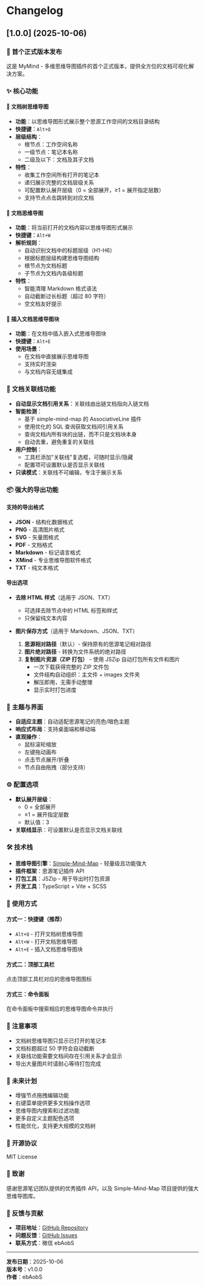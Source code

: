 # Changelog

## [1.0.0] (2025-10-06)

### 🎉 首个正式版本发布

这是 MyMind - 多维思维导图插件的首个正式版本，提供全方位的文档可视化解决方案。

### ✨ 核心功能

#### 🌳 文档树思维导图
- **功能**：以思维导图形式展示整个思源工作空间的文档目录结构
- **快捷键**：`Alt+Q`
- **层级结构**：
  - 根节点：工作空间名称
  - 一级节点：笔记本名称
  - 二级及以下：文档及其子文档
- **特性**：
  - 收集工作空间所有打开的笔记本
  - 递归展示完整的文档层级关系
  - 可配置默认展开层级（0 = 全部展开，≥1 = 展开指定层数）
  - 支持节点点击跳转到对应文档

#### 📄 文档思维导图
- **功能**：将当前打开的文档内容以思维导图形式展示
- **快捷键**：`Alt+W`
- **解析规则**：
  - 自动识别文档中的标题层级（H1-H6）
  - 根据标题层级构建思维导图结构
  - 根节点为文档标题
  - 子节点为文档内各级标题
- **特性**：
  - 智能清理 Markdown 格式语法
  - 自动截断过长标题（超过 80 字符）
  - 空文档友好提示

#### 🔖 插入文档思维导图块
- **功能**：在文档中插入嵌入式思维导图块
- **快捷键**：`Alt+E`
- **使用场景**：
  - 在文档中直接展示思维导图
  - 支持实时渲染
  - 与文档内容无缝集成

### 🔗 文档关联线功能

- **自动显示文档引用关系**：关联线由出链文档指向入链文档
- **智能检测**：
  - 基于 simple-mind-map 的 AssociativeLine 插件
  - 使用优化的 SQL 查询获取文档间引用关系
  - 查询文档内所有块的出链，而不只是文档块本身
  - 自动去重，避免重复的关联线
- **用户控制**：
  - 工具栏添加"关联线"复选框，可随时显示/隐藏
  - 配置项可设置默认是否显示关联线
- **只读模式**：关联线不可编辑，专注于展示关系

### 📦 强大的导出功能

#### 支持的导出格式
- **JSON** - 结构化数据格式
- **PNG** - 高清图片格式
- **SVG** - 矢量图格式
- **PDF** - 文档格式
- **Markdown** - 标记语言格式
- **XMind** - 专业思维导图软件格式
- **TXT** - 纯文本格式

#### 导出选项
- **去除 HTML 样式**（适用于 JSON、TXT）
  - 可选择去除节点中的 HTML 标签和样式
  - 只保留纯文本内容
  
- **图片保存方式**（适用于 Markdown、JSON、TXT）
  1. **思源相对路径**（默认）- 保持原有的思源笔记相对路径
  2. **图片绝对路径** - 转换为文件系统的绝对路径
  3. **复制图片资源（ZIP 打包）** - 使用 JSZip 自动打包所有文件和图片
     - 一次下载获得完整的 ZIP 文件包
     - 文件结构自动组织：主文件 + images 文件夹
     - 解压即用，无需手动整理
     - 显示实时打包进度

### 🎨 主题与界面

- **自适应主题**：自动适配思源笔记的亮色/暗色主题
- **响应式布局**：支持桌面端和移动端
- **直观操作**：
  - 鼠标滚轮缩放
  - 左键拖动画布
  - 点击节点展开/折叠
  - 节点自由拖拽（部分支持）

### ⚙️ 配置选项

- **默认展开层级**：
  - 0 = 全部展开
  - ≥1 = 展开指定层数
  - 默认值：3
- **关联线显示**：可设置默认是否显示文档关联线

### 🛠️ 技术栈

- **思维导图引擎**：[Simple-Mind-Map](https://github.com/wanglin2/mind-map) - 轻量级且功能强大
- **插件框架**：思源笔记插件 API
- **打包工具**：JSZip - 用于导出时打包资源
- **开发工具**：TypeScript + Vite + SCSS

### 📝 使用方式

#### 方式一：快捷键（推荐）
- `Alt+Q` - 打开文档树思维导图
- `Alt+W` - 打开文档思维导图
- `Alt+E` - 插入文档思维导图块

#### 方式二：顶部工具栏
点击顶部工具栏对应的思维导图图标

#### 方式三：命令面板
在命令面板中搜索相应的思维导图命令并执行

### 🎯 注意事项

- 文档树思维导图只显示已打开的笔记本
- 文档标题超过 50 字符会自动截断
- 关联线功能需要文档间存在引用关系才会显示
- 导出大量图片时请耐心等待打包完成

### 🔮 未来计划

- 增强节点拖拽编辑功能
- 右键菜单提供更多文档操作选项
- 思维导图内搜索和过滤功能
- 更多自定义主题配色选项
- 性能优化，支持更大规模的文档树

### 📄 开源协议

MIT License

### 🤝 致谢

感谢思源笔记团队提供的优秀插件 API，以及 Simple-Mind-Map 项目提供的强大思维导图库。

### 📮 反馈与贡献

- **项目地址**：[GitHub Repository](https://github.com/ebAobS/mymind)
- **问题反馈**：[GitHub Issues](https://github.com/ebAobS/mymind/issues)
- **联系方式**：微信 ebAobS

---

**发布日期**：2025-10-06  
**版本号**：v1.0.0  
**作者**：ebAobS
